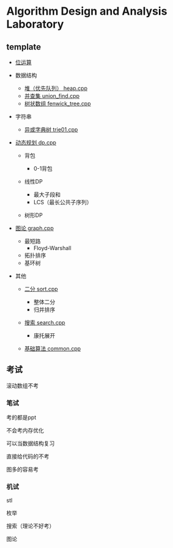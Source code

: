 # Algorithm Design and Analysis Laboratory

## template

- [位运算](template/bitwise_operations.md)
- 数据结构
  - [堆（优先队列） heap.cpp](template/heap.cpp)
  - [并查集 union_find.cpp](template/union_find.cpp)
  - [树状数组 fenwick_tree.cpp](template/fenwick_tree.cpp)
- 字符串
  - [异或字典树 trie01.cpp](template/trie01.cpp)
- [动态规划 dp.cpp](template/dp.cpp)
  - 背包
    
    - 0-1背包
  
  - 线性DP
    
    - 最大子段和
    - LCS（最长公共子序列）
  - 树形DP
- [图论 graph.cpp](template/graph.cpp)
  - 最短路
    - Floyd-Warshall
  - 拓扑排序
  - 基环树
- 其他
  
  - [二分 sort.cpp](template/sort.cpp)
    - 整体二分
    - 归并排序
    
  - [搜索 search.cpp](template/search.cpp)
    - 康托展开
  - [基础算法 common.cpp](template/common.cpp)

## 考试

滚动数组不考

### 笔试

考的都是ppt

不会考内存优化

可以当数据结构复习

直接给代码的不考

图多的容易考

### 机试

stl

枚举

搜索（理论不好考）

图论